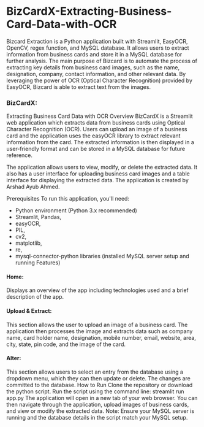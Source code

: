 # BizCardX-Extracting-Business-Card-Data-with-OCR

Bizcard Extraction is a Python application built with Streamlit, EasyOCR, OpenCV, regex function, and MySQL database. It allows users to extract information from business cards and store it in a MySQL database for further analysis. The main purpose of Bizcard is to automate the process of extracting key details from business card images, such as the name, designation, company, contact information, and other relevant data. By leveraging the power of OCR (Optical Character Recognition) provided by EasyOCR, Bizcard is able to extract text from the images.

### BizCardX: 
Extracting Business Card Data with OCR Overview BizCardX is a Streamlit web application which extracts data from business cards using Optical Character Recognition (OCR). Users can upload an image of a business card and the application uses the easyOCR library to extract relevant information from the card. The extracted information is then displayed in a user-friendly format and can be stored in a MySQL database for future reference.

The application allows users to view, modify, or delete the extracted data. It also has a user interface for uploading business card images and a table interface for displaying the extracted data. The application is created by Arshad Ayub Ahmed.

Prerequisites To run this application, you'll need:

* Python environment (Python 3.x recommended) 
* Streamlit, Pandas, 
* easyOCR, 
* PIL, 
* cv2,
* matplotlib,
* re,
* mysql-connector-python libraries (installed MySQL server setup and running Features) 

#### Home: 
  Displays an overview of the app including technologies used and a brief description of the app. 
#### Upload & Extract: 
  This section allows the user to upload an image of a business card. The application then processes the image and extracts data such as company name, card holder name, designation, mobile number, email, website, area, city, state, pin code, and the image of the card. 
#### Alter: 
  This section allows users to select an entry from the database using a dropdown menu, which they can then update or delete. The changes are committed to the database. How to Run Clone the repository or download the python script. Run the script using the command line: streamlit run app.py The application will open in a new tab of your web browser. You can then navigate through the application, upload images of business cards, and view or modify the extracted data. Note: Ensure your MySQL server is running and the database details in the script match your MySQL setup.


